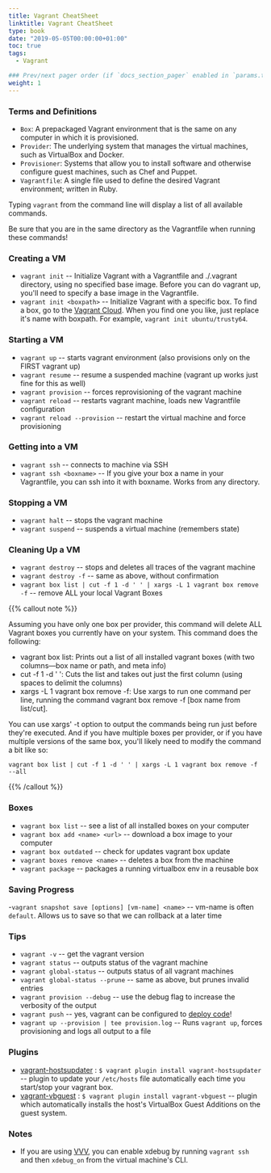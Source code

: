 ```yaml
---
title: Vagrant CheatSheet
linktitle: Vagrant CheatSheet
type: book
date: "2019-05-05T00:00:00+01:00"
toc: true
tags:
  - Vagrant

### Prev/next pager order (if `docs_section_pager` enabled in `params.toml`)
weight: 1
---
```


<!--more-->

### Terms and Definitions
- `Box`: A prepackaged Vagrant environment that is the same on any computer in which it is provisioned.
- `Provider`: The underlying system that manages the virtual machines, such as VirtualBox and Docker.
- `Provisioner`: Systems that allow you to install software and otherwise configure guest machines, such as Chef and Puppet.
- `Vagrantfile`: A single file used to define the desired Vagrant environment; written in Ruby.

Typing `vagrant` from the command line will display a list of all available commands.

Be sure that you are in the same directory as the Vagrantfile when running these commands!

### Creating a VM
- `vagrant init`           -- Initialize Vagrant with a Vagrantfile and ./.vagrant directory, using no specified base image. Before you can do vagrant up, you'll need to specify a base image in the Vagrantfile.
- `vagrant init <boxpath>` -- Initialize Vagrant with a specific box. To find a box, go to the [Vagrant Cloud](https://app.vagrantup.com/boxes/search). When you find one you like, just replace it's name with boxpath. For example, `vagrant init ubuntu/trusty64`.

### Starting a VM
- `vagrant up`                  -- starts vagrant environment (also provisions only on the FIRST vagrant up)
- `vagrant resume`              -- resume a suspended machine (vagrant up works just fine for this as well)
- `vagrant provision`           -- forces reprovisioning of the vagrant machine
- `vagrant reload`              -- restarts vagrant machine, loads new Vagrantfile configuration
- `vagrant reload --provision`  -- restart the virtual machine and force provisioning

### Getting into a VM
- `vagrant ssh`           -- connects to machine via SSH
- `vagrant ssh <boxname>` -- If you give your box a name in your Vagrantfile, you can ssh into it with boxname. Works from any directory.

### Stopping a VM
- `vagrant halt`        -- stops the vagrant machine
- `vagrant suspend`     -- suspends a virtual machine (remembers state)

### Cleaning Up a VM
- `vagrant destroy`     -- stops and deletes all traces of the vagrant machine
- `vagrant destroy -f`   -- same as above, without confirmation
- `vagrant box list | cut -f 1 -d ' ' | xargs -L 1 vagrant box remove -f` -- remove ALL your local Vagrant Boxes

{{% callout note %}}

Assuming you have only one box per provider, this command will delete ALL Vagrant boxes you currently have on your system. This command does the following:

- vagrant box list: Prints out a list of all installed vagrant boxes (with two columns—box name or path, and meta info)
- cut -f 1 -d ' ': Cuts the list and takes out just the first column (using spaces to delimit the columns)
- xargs -L 1 vagrant box remove -f: Use xargs to run one command per line, running the command vagrant box remove -f [box name from list/cut].

You can use xargs' -t option to output the commands being run just before they're executed. And if you have multiple boxes per provider, or if you have multiple versions of the same box, you'll likely need to modify the command a bit like so:
```
vagrant box list | cut -f 1 -d ' ' | xargs -L 1 vagrant box remove -f --all
```
{{% /callout %}}

### Boxes
- `vagrant box list`              -- see a list of all installed boxes on your computer
- `vagrant box add <name> <url>`  -- download a box image to your computer
- `vagrant box outdated`          -- check for updates vagrant box update
- `vagrant boxes remove <name>`   -- deletes a box from the machine
- `vagrant package`               -- packages a running virtualbox env in a reusable box

### Saving Progress
-`vagrant snapshot save [options] [vm-name] <name>` -- vm-name is often `default`. Allows us to save so that we can rollback at a later time

### Tips
- `vagrant -v`                    -- get the vagrant version
- `vagrant status`                -- outputs status of the vagrant machine
- `vagrant global-status`         -- outputs status of all vagrant machines
- `vagrant global-status --prune` -- same as above, but prunes invalid entries
- `vagrant provision --debug`     -- use the debug flag to increase the verbosity of the output
- `vagrant push`                  -- yes, vagrant can be configured to [deploy code](http://docs.vagrantup.com/v2/push/index.html)!
- `vagrant up --provision | tee provision.log`  -- Runs `vagrant up`, forces provisioning and logs all output to a file

### Plugins
- [vagrant-hostsupdater](https://github.com/cogitatio/vagrant-hostsupdater) : `$ vagrant plugin install vagrant-hostsupdater` -- plugin to update your `/etc/hosts` file automatically each time you start/stop your vagrant box.
- [vagrant-vbguest](https://github.com/dotless-de/vagrant-vbguest) : `$ vagrant plugin install vagrant-vbguest` -- plugin which automatically installs the host's VirtualBox Guest Additions on the guest system.

### Notes
- If you are using [VVV](https://github.com/varying-vagrant-vagrants/vvv/), you can enable xdebug by running `vagrant ssh` and then `xdebug_on` from the virtual machine's CLI.
